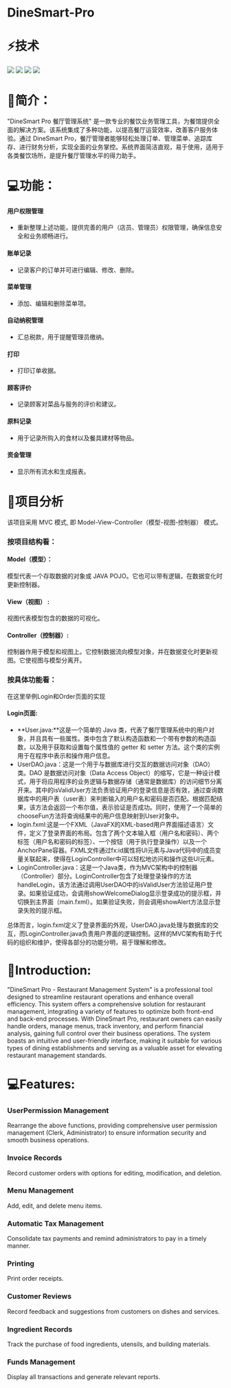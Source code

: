 # DineSmart-Pro
⚡技术
=================
<div align="left">
    <img src="https://img.shields.io/badge/Java-1.8%2B-%23437291?logo=openjdk&logoColor=%23437291"/>
    <img src="https://img.shields.io/badge/mysql-8%2B-%23437291?logo=openjdk&logoColor=%23437291"/>
    <img src="https://img.shields.io/badge/jdbc-8.2.0-brightgreen"/>
    <img src="https://img.shields.io/badge/javafx-21.0.1-brightgreen"/>
</div>

👋简介：
=================
"DineSmart Pro 餐厅管理系统" 是一款专业的餐饮业务管理工具，为餐馆提供全面的解决方案。该系统集成了多种功能，以提高餐厅运营效率，改善客户服务体验。通过 DineSmart Pro，餐厅管理者能够轻松处理订单、管理菜单、追踪库存、进行财务分析，实现全面的业务掌控。系统界面简洁直观，易于使用，适用于各类餐饮场所，是提升餐厅管理水平的得力助手。

💻功能：
=================

#### 用户权限管理
* 重新整理上述功能，提供完善的用户（店员、管理员）权限管理，确保信息安全和业务顺畅进行。

#### 账单记录
* 记录客户的订单并可进行编辑、修改、删除。

#### 菜单管理
* 添加、编辑和删除菜单项。

#### 自动纳税管理
* 汇总税款，用于提醒管理员缴纳。

#### 打印
* 打印订单收据。

#### 顾客评价
* 记录顾客对菜品与服务的评价和建议。

#### 原料记录
* 用于记录所购入的食材以及餐具建材等物品。

#### 资金管理
* 显示所有流水和生成报表。

🌱项目分析
=================
该项目采用 MVC 模式, 即 Model-View-Controller（模型-视图-控制器） 模式。
### 按项目结构看：
#### Model（模型）：
模型代表一个存取数据的对象或 JAVA POJO。它也可以带有逻辑，在数据变化时更新控制器。
#### View（视图） :
视图代表模型包含的数据的可视化。
#### Controller（控制器）: 
控制器作用于模型和视图上。它控制数据流向模型对象，并在数据变化时更新视图。它使视图与模型分离开。

### 按具体功能看：
在这里举例Login和Order页面的实现
#### Login页面:
- **User.java:**这是一个简单的 Java 类，代表了餐厅管理系统中的用户对象，并且具有一些属性。类中包含了默认构造函数和一个带有参数的构造函数，以及用于获取和设置每个属性值的 getter 和 setter 方法。这个类的实例用于在程序中表示和操作用户信息。
- UserDAO.java：这是一个用于与数据库进行交互的数据访问对象（DAO）类。DAO 是数据访问对象（Data Access Object）的缩写，它是一种设计模式，用于将应用程序的业务逻辑与数据存储（通常是数据库）的访问细节分离开来。其中的isValidUser方法负责验证用户的登录信息是否有效，通过查询数据库中的用户表（user表）来判断输入的用户名和密码是否匹配。根据匹配结果，该方法会返回一个布尔值，表示验证是否成功。同时，使用了一个简单的chooseFun方法将查询结果中的用户信息映射到User对象中。
- login.fxml:这是一个FXML（JavaFX的XML-based用户界面描述语言）文件，定义了登录界面的布局。包含了两个文本输入框（用户名和密码）、两个标签（用户名和密码的标签）、一个按钮（用于执行登录操作）以及一个AnchorPane容器。FXML文件通过fx:id属性将UI元素与Java代码中的成员变量关联起来，使得在LoginController中可以轻松地访问和操作这些UI元素。
- LoginController.java：这是一个Java类，作为MVC架构中的控制器（Controller）部分。LoginController包含了处理登录操作的方法handleLogin，该方法通过调用UserDAO中的isValidUser方法验证用户登录。如果验证成功，会调用showWelcomeDialog显示登录成功的提示框，并切换到主界面（main.fxml）。如果验证失败，则会调用showAlert方法显示登录失败的提示框。

总体而言，login.fxml定义了登录界面的外观，UserDAO.java处理与数据库的交互，而LoginController.java负责用户界面的逻辑控制。这样的MVC架构有助于代码的组织和维护，使得各部分的功能分明，易于理解和修改。


👋Introduction:
=================
"DineSmart Pro - Restaurant Management System" is a professional tool designed to streamline restaurant operations and enhance overall efficiency. This system offers a comprehensive solution for restaurant management, integrating a variety of features to optimize both front-end and back-end processes. With DineSmart Pro, restaurant owners can easily handle orders, manage menus, track inventory, and perform financial analysis, gaining full control over their business operations. The system boasts an intuitive and user-friendly interface, making it suitable for various types of dining establishments and serving as a valuable asset for elevating restaurant management standards.

💻Features:
=================

### UserPermission Management
Rearrange the above functions, providing comprehensive user permission management (Clerk, Administrator)   to ensure information security and smooth business operations.

### Invoice Records
Record customer orders with options for editing, modification, and deletion.

### Menu Management
Add, edit, and delete menu items.

### Automatic Tax Management
Consolidate tax payments and remind administrators to pay in a timely manner.

### Printing
Print order receipts.

### Customer Reviews
Record feedback and suggestions from customers on dishes and services.

### Ingredient Records
Track the purchase of food ingredients, utensils, and building materials.

### Funds Management
Display all transactions and generate relevant reports.
